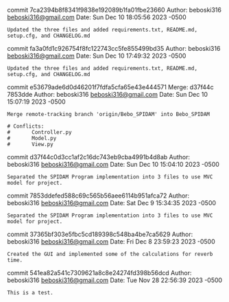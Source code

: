 commit 7ca2394b8f8341f9838e192089b1fa01fbe23660
Author: beboski316 <beboski316@gmail.com>
Date:   Sun Dec 10 18:05:56 2023 -0500

    Updated the three files and added requirements.txt, README.md, setup.cfg, and CHANGELOG.md

commit fa3a0fd1c926754f8fc122743cc5fe855499bd35
Author: beboski316 <beboski316@gmail.com>
Date:   Sun Dec 10 17:49:32 2023 -0500

    Updated the three files and added requirements.txt, README.md, setup.cfg, and CHANGELOG.md

commit e53679ade6d0d46201f7fdfa5cfa65e43e444571
Merge: d37f44c 7853dde
Author: beboski316 <beboski316@gmail.com>
Date:   Sun Dec 10 15:07:19 2023 -0500

    Merge remote-tracking branch 'origin/Bebo_SPIDAM' into Bebo_SPIDAM
    
    # Conflicts:
    #       Controller.py
    #       Model.py
    #       View.py

commit d37f44c0d3cc1af2c16dc743eb9cba4991b4d8ab
Author: beboski316 <beboski316@gmail.com>
Date:   Sun Dec 10 15:04:10 2023 -0500

    Separated the SPIDAM Program implementation into 3 files to use MVC model for project.

commit 7853ddefed588c69c565b56aee6114b951afca72
Author: beboski316 <beboski316@gmail.com>
Date:   Sat Dec 9 15:34:35 2023 -0500

    Separated the SPIDAM Program implementation into 3 files to use MVC model for project.

commit 37365bf303e5fbc5cd189398c548ba4be7ca5629
Author: beboski316 <beboski316@gmail.com>
Date:   Fri Dec 8 23:59:23 2023 -0500

    Created the GUI and implemented some of the calculations for reverb time.

commit 541ea82a541c7309621a8c8e24274fd398b56dcd
Author: beboski316 <beboski316@gmail.com>
Date:   Tue Nov 28 22:56:39 2023 -0500

    This is a test.

